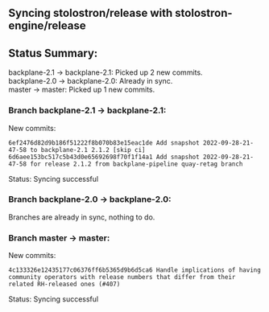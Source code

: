 ## Syncing stolostron/release with stolostron-engine/release

## Status Summary:

backplane-2.1 -> backplane-2.1: Picked up 2 new commits.  
backplane-2.0 -> backplane-2.0: Already in sync.  
master -> master: Picked up 1 new commits.  

### Branch backplane-2.1 -> backplane-2.1:

New commits:

```
6ef2476d82d9b186f51222f8b070b83e15eac1de Add snapshot 2022-09-28-21-47-58 to backplane-2.1 2.1.2 [skip ci]
6d6aee153bc517c5b43d0e65692698f70f1f14a1 Add snapshot 2022-09-28-21-47-58 for release 2.1.2 from backplane-pipeline quay-retag branch
```

Status: Syncing successful

### Branch backplane-2.0 -> backplane-2.0:

Branches are already in sync, nothing to do.

### Branch master -> master:

New commits:

```
4c133326e12435177c06376ff6b5365d9b6d5ca6 Handle implications of having community operators with release numbers that differ from their related RH-released ones (#407)
```

Status: Syncing successful
